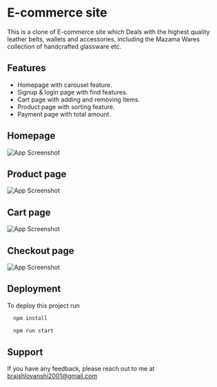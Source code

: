 # E-commerce site



This is a clone of E-commerce site which Deals with the highest quality leather belts, wallets and accessories,
including the Mazama Wares collection of handcrafted glassware etc.


## Features

- Homepage with carousel feature.
- Signup & login page with find features.
- Cart page with adding and removing items.
- Product page with sorting feature.
- Payment page with total amount.
## Homepage

![App Screenshot](https://i.postimg.cc/RhVQWt8q/tanner.png)

## Product page

![App Screenshot](https://i.postimg.cc/RSbcdWj1/Screenshot-327.png)

## Cart page

![App Screenshot](https://i.postimg.cc/nr4WYX76/Screenshot-328.png)

## Checkout page

![App Screenshot](https://i.postimg.cc/q7s5n8mG/Screenshot-329.png)

## Deployment

To deploy this project run

```bash
  npm install
```

```bash
  npm run start
```


## Support

If you have any feedback, please reach out to me at brajshlovanshi2001@gmail.com


